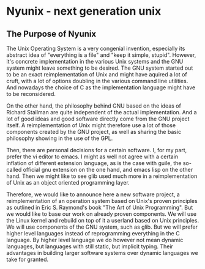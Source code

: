 # Nyunix - next generation unix
## The Purpose of Nyunix
The Unix Operating System is a very congenial invention, especially its abstract idea of "everything is a file" and "keep it simple, stupid". However, it's concrete implementation in the various Unix systems and the GNU system might leave something to be desired. The GNU system started out to be an exact reimplementation of Unix and might have aquired a lot of cruft, with a lot of options doubling in the various command line utilities. And nowadays the choice of C as the implementation language might have to be reconsidered. 

On the other hand, the philosophy behind GNU based on the ideas of Richard Stallman are quite independent of the actual implementation. And a lot of good ideas and good software directly come from the GNU project itself. A reimplementation of Unix might therefore use a lot of those components created by the GNU project, as well as sharing the basic philosophy showing in the use of the GPL. 

Then, there are personal decisions for a certain software. I, for my part, prefer the vi editor to emacs. I might as well not agree with a certain inflation of different extension language, as is the case with guile, the so-called official gnu extension on the one hand, and emacs lisp on the other hand. Then we might like to see glib used much more in a reimplementation of Unix as an object oriented programming layer. 

Therefore, we would like to announce here a new software project, a reimplementation of an operation system based on Unix's proven principles as outlined in Eric S. Raymond's book "The Art of Unix Programming". But we would like to base our work on already proven components. We will use the Linux kernel and rebuild on top of it a userland based on Unix principles. We will use components of the GNU system, such as glib. But we will prefer higher level languages instead of reprogramming everything in the C language. By higher level language we do however not mean dynamic languages, but languages with still static, but implicit typing. Their advantages in building larger software systems over dynamic languages we take for granted. 

